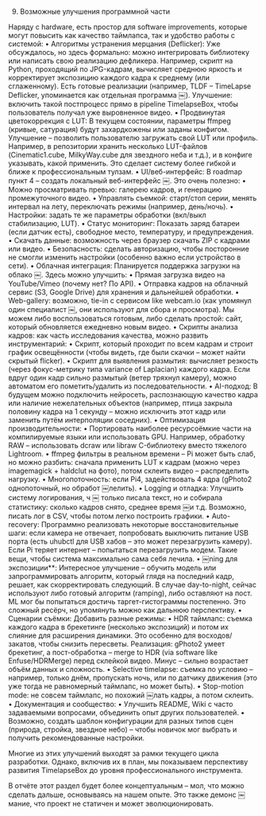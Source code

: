 9. Возможные улучшения программной части

Наряду с hardware, есть простор для software improvements, которые могут повысить как качество таймлапса, так и удобство работы с системой:
• Алгоритмы устранения мерцания (Deflicker): Уже обсуждалось, но здесь формально: можно интегрировать библиотеку или написать свою реализацию дефликера. Например, скрипт на Python, проходящий по JPG-кадрам, вычисляет среднюю яркость и корректирует экспозицию каждого кадра к среднему (или сглаженному). Есть готовые реализации (например, TLDF – TimeLapse Deflicker, упоминается как отдельная программа ￼). Улучшение: включить такой постпроцесс прямо в pipeline TimelapseBox, чтобы пользователь получал уже выровненное видео.
• Продвинутая цветокоррекция с LUT: В текущем состоянии, параметры ffmpeg (кривые, сатурация) будут захардкожены или заданы конфигом. Улучшение – позволить пользователю загружать свой LUT или профиль. Например, в репозитории хранить несколько LUT-файлов (Cinematic1.cube, MilkyWay.cube для звездного неба и т.д.), и в конфиге указывать, какой применить. Это сделает систему более гибкой и ближе к профессиональным тулзам.
• UI/веб-интерфейс: В roadmap пункт 4 – создать локальный веб-интерфейс ￼. Это очень полезно:
• Можно просматривать превью: галерею кадров, и генерацию промежуточного видео.
• Управлять съемкой: старт/стоп серии, менять интервал на лету, переключать режимы (например, день/ночь).
• Настройки: задать те же параметры обработки (вкл/выкл стабилизацию, LUT).
• Статус мониторинг: Показать заряд батареи (если датчик есть), свободное место, температуру, и предупреждения.
• Скачать данные: возможность через браузер скачать ZIP с кадрами или видео.
• Безопасность: сделать авторизацию, чтобы посторонние не смогли изменить настройки (особенно важно если устройство в сети).
• Облачная интеграция: Планируется поддержка загрузки на облако ￼. Здесь можно улучшить:
• Прямая загрузка видео на YouTube/Vimeo (почему нет? По API).
• Отправка кадров на облачный сервис (S3, Google Drive) для хранения и дальнейшей обработки.
• Web-gallery: возможно, tie-in с сервисом like webcam.io (как упомянул один специалист ￼, они используют для сбора и просмотра). Мы можем либо воспользоваться готовым, либо сделать простой: сайт, который обновляется ежедневно новым видео.
• Скрипты анализа кадров: как часть исследования качества, можно развить инструментарий:
• Скрипт, который проходит по всем кадрам и строит график освещённости (чтобы видеть, где были скачки – может найти скрытый flicker).
• Скрипт для выявления размытия: вычисляет резкость (через фокус-метрику типа variance of Laplacian) каждого кадра. Если вдруг один кадр сильно размытый (ветер тряхнул камеру), можно автоматом его пометить/удалить из последовательности.
• AI-подход: В будущем можно подключить нейросеть, распознающую качество кадра или наличие нежелательных объектов (например, птица закрыла половину кадра на 1 секунду – можно исключить этот кадр или заменить путём интерполяции соседних).
• Оптимизация производительности:
• Портировать наиболее ресурсоёмкие части на компилируемые языки или использовать GPU. Например, обработку RAW – использовать dcraw или libraw C-библиотеку вместо тяжелого Lightroom.
• ffmpeg фильтры в реальном времени – Pi может быть слаб, но можно разбить: сначала применить LUT к кадрам (можно через imagemagick + haldclut на фото), потом склеить видео – распределить нагрузку.
• Многопоточность: если Pi4, задействовать 4 ядра (gPhoto2 однопоточный, но обработ ￼лелить).
• Logging и отладка: Улучшить систему логирования, ч ￼ только писала текст, но и собирала статистику: сколько кадров снято, среднее время ￼и т.д. Возможно, писать лог в CSV, чтобы потом легко построить графики.
• Auto-recovery: Программно реализовать некоторые восстановительные шаги: если камера не отвечает, попробовать выключить питание USB порта (есть uhubctl для USB хабов – это может перезагрузить камеру). Если Pi теряет интернет – попытаться перезагрузить модем. Такие вещи, чтобы система максимально сама себя лечила.
• ￼ning для экспозиции\*\*: Интересное улучшение – обучить модель или запрограммировать алгоритм, который глядя на последний кадр, решает, как скорректировать следующий. В случае day-to-night, сейчас используют либо готовый алгоритм (ramping), либо оставляют на пост. ML мог бы попытаться достичь таргет-гистограммы постепенно. Это сложный ресёрч, но упомянуть можно как дальнюю перспективу.
• Сценарии съёмки: Добавить разные режимы:
• HDR таймлапс: съемка каждого кадра в брекетинге (несколько экспозиций) и потом их слияние для расширения динамики. Это особенно для восходов/закатов, чтобы снизить пересветы. Реализация: gPhoto2 умеет брекетинг, а пост-обработка – merge to HDR (via software like Enfuse/HDRMerge) перед склейкой видео. Минус – сильно возрастает объём данных и сложность.
• Selective timelapse: съемка по условию – например, только днём, пропускать ночь, или по датчику движения (это уже тогда не равномерный таймлапс, но может быть).
• Stop-motion mode: не совсем таймлапс, но похожий ￼лать кадры, а потом склеить.
• Документация и сообщество:
• Улучшить README, Wiki с часто задаваемыми вопросами, объединить опыт других пользователей.
• Возможно, создать шаблон конфигурации для разных типов сцен (природа, стройка, звездное небо) – чтобы новичок мог выбрать и получить рекомендованные настройки.

Многие из этих улучшений выходят за рамки текущего цикла разработки. Однако, включив их в план, мы показываем перспективу развития TimelapseBox до уровня профессионального инструмента.

В отчёте этот раздел будет более концептуальным – мол, что можно сделать дальше, основываясь на нашем опыте. Это также демонс ￼мание, что проект не статичен и может эволюционировать.
